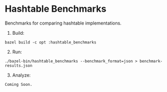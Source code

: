 # Hashtable Benchmarks

Benchmarks for comparing hashtable implementations.

1. Build:

```shell
bazel build -c opt :hashtable_benchmarks
```

2. Run:

```shell
./bazel-bin/hashtable_benchmarks --benchmark_format=json > benchmark-results.json
```

3. Analyze:

```shell
Coming Soon.
```
